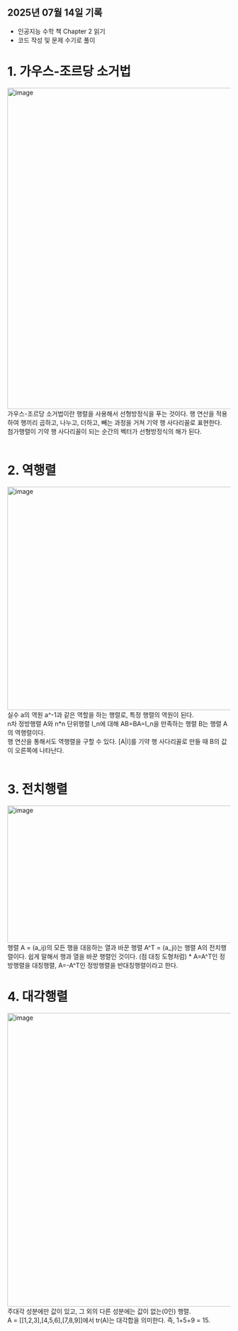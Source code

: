 ## 2025년 07월 14일 기록
- 인공지능 수학 책 Chapter 2 읽기
- 코드 작성 및 문제 수기로 풀이

<h1> 1. 가우스-조르당 소거법</h1>
<img width="1395" height="723" alt="image" src="https://github.com/user-attachments/assets/61d1b183-a303-4b45-8ffe-1f106f21b1d2" />
가우스-조르당 소거법이란 행렬을 사용해서 선형방정식을 푸는 것이다. 행 연산을 적용하여 행끼리 곱하고, 나누고, 더하고, 빼는 과정을 거쳐 기약 행 사다리꼴로 표현한다. <br> 첨가행렬이 기약 행 사다리꼴이 되는 순간의 벡터가 선형방정식의 해가 된다. <br><br>

<h1>2. 역행렬</h1>
<img width="1909" height="503" alt="image" src="https://github.com/user-attachments/assets/1e1040ed-4024-4e5c-882c-62b43a62a58b" />
실수 a의 역원 a^-1과 같은 역할을 하는 행렬로, 특정 행렬의 역원이 된다. <br> n차 정방행렬 A와 n*n 단위행렬 I_n에 대해 AB=BA=I_n을 만족하는 행렬 B는 행렬 A의 역행렬이다.
<br> 행 연산을 통해서도 역행렬을 구할 수 있다. [A|I]를 기약 행 사다리꼴로 만들 때 B의 값이 오른쪽에 나타난다. <br><br>

<h1>3. 전치행렬</h1>
<img width="934" height="309" alt="image" src="https://github.com/user-attachments/assets/3cf618ba-17a1-4e08-a1db-b4fe1ffe3c8c" />
행렬 A = (a_ij)의 모든 행을 대응하는 열과 바꾼 행렬 A^T = (a_ji)는 행렬 A의 전치행렬이다. 쉽게 말해서 행과 열을 바꾼 행렬인 것이다. (점 대칭 도형처럼)
* A=A^T인 정방행렬을 대칭행렬, A=-A^T인 정방행렬을 반대칭행렬이라고 한다.

<h1>4. 대각행렬</h1>
<img width="1723" height="661" alt="image" src="https://github.com/user-attachments/assets/5fe327a2-2bfa-40da-aafd-655b9ae693aa" />
주대각 성분에만 값이 있고, 그 외의 다른 성분에는 값이 없는(0인) 행렬. <br>
A = [[1,2,3],[4,5,6],[7,8,9]]에서 tr(A)는 대각합을 의미한다. 즉, 1+5+9 = 15. 
